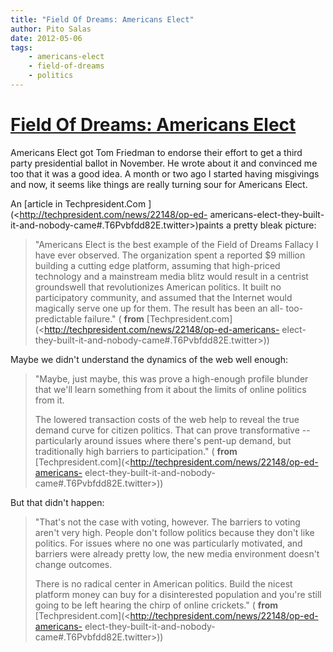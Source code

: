 ```yaml
---
title: "Field Of Dreams: Americans Elect"
author: Pito Salas
date: 2012-05-06
tags:
    - americans-elect
    - field-of-dreams
    - politics
---
```

# [Field Of Dreams: Americans Elect](None)




Americans Elect got Tom Friedman to endorse their effort to get a third party
presidential ballot in November. He wrote about it and convinced me too that
it was a good idea. A month or two ago I started having misgivings and now, it
seems like things are really turning sour for Americans Elect.

An [article in Techpresident.Com ](<http://techpresident.com/news/22148/op-ed-
americans-elect-they-built-it-and-nobody-came#.T6Pvbfdd82E.twitter>)paints a
pretty bleak picture:

> "Americans Elect is the best example of the Field of Dreams Fallacy I have
> ever observed. The organization spent a reported $9 million building a
> cutting edge platform, assuming that high-priced technology and a mainstream
> media blitz would result in a centrist groundswell that revolutionizes
> American politics. It built no participatory community, and assumed that the
> Internet would magically serve one up for them. The result has been an all-
> too-predictable failure." ( **from**
> [Techpresident.com](<http://techpresident.com/news/22148/op-ed-americans-
> elect-they-built-it-and-nobody-came#.T6Pvbfdd82E.twitter>))

Maybe we didn't understand the dynamics of the web well enough:

> "Maybe, just maybe, this was prove a high-enough profile blunder that we'll
> learn something from it about the limits of online politics from it.
>
> The lowered transaction costs of the web help to reveal the true demand
> curve for citizen politics. That can prove transformative -- particularly
> around issues where there's pent-up demand, but traditionally high barriers
> to participation." ( **from**
> [Techpresident.com](<http://techpresident.com/news/22148/op-ed-americans-
> elect-they-built-it-and-nobody-came#.T6Pvbfdd82E.twitter>))

But that didn't happen:

> "That's not the case with voting, however. The barriers to voting aren't
> very high. People don't follow politics because they don't like politics.
> For issues where no one was particularly motivated, and barriers were
> already pretty low, the new media environment doesn't change outcomes.
>
> There is no radical center in American politics. Build the nicest platform
> money can buy for a disinterested population and you're still going to be
> left hearing the chirp of online crickets." ( **from**
> [Techpresident.com](<http://techpresident.com/news/22148/op-ed-americans-
> elect-they-built-it-and-nobody-came#.T6Pvbfdd82E.twitter>))



